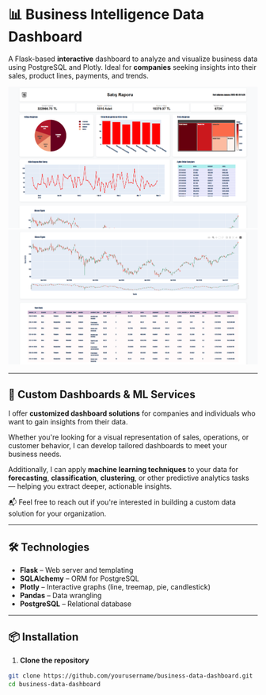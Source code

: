 # 📊 Business Intelligence Data Dashboard

A Flask-based __interactive__ dashboard to analyze and visualize business data using PostgreSQL and Plotly. Ideal for __companies__ seeking insights into their sales, product lines, payments, and trends.

![](readme_images/screen1.png)
![](readme_images/screen2.png)

---

## 💼 Custom Dashboards & ML Services

I offer __customized dashboard solutions__ for companies and individuals who want to gain insights from their data.

Whether you're looking for a visual representation of sales, operations, or customer behavior, I can develop tailored dashboards to meet your business needs.

Additionally, I can apply __machine learning techniques__ to your data for __forecasting__, __classification__, __clustering__, or other predictive analytics tasks — helping you extract deeper, actionable insights.

📬 Feel free to reach out if you're interested in building a custom data solution for your organization.


---

## 🛠️ Technologies

- **Flask** – Web server and templating
- **SQLAlchemy** – ORM for PostgreSQL
- **Plotly** – Interactive graphs (line, treemap, pie, candlestick)
- **Pandas** – Data wrangling
- **PostgreSQL** – Relational database

---

## 📦 Installation

1. **Clone the repository**
```bash
git clone https://github.com/yourusername/business-data-dashboard.git
cd business-data-dashboard
